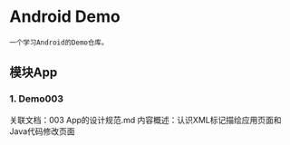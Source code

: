 # Android Demo
    一个学习Android的Demo仓库。

## 模块App

### 1. Demo003
关联文档：003 App的设计规范.md
内容概述：认识XML标记描绘应用页面和Java代码修改页面

